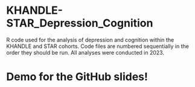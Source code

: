 # KHANDLE-STAR_Depression_Cognition
R code used for the analysis of depression and cognition within the KHANDLE and STAR cohorts. Code files are numbered sequentially in the order they should be run. All analyses were conducted in 2023. 

# Demo for the GitHub slides! 